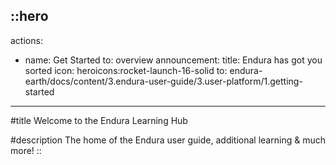 ::hero
---
actions:
  - name: Get Started
    to: overview
announcement:
  title: Endura has got you sorted
  icon: heroicons:rocket-launch-16-solid
  to: endura-earth/docs/content/3.endura-user-guide/3.user-platform/1.getting-started
---
#title
Welcome to the Endura Learning Hub

#description
The home of the Endura user guide, additional learning & much more!
::
